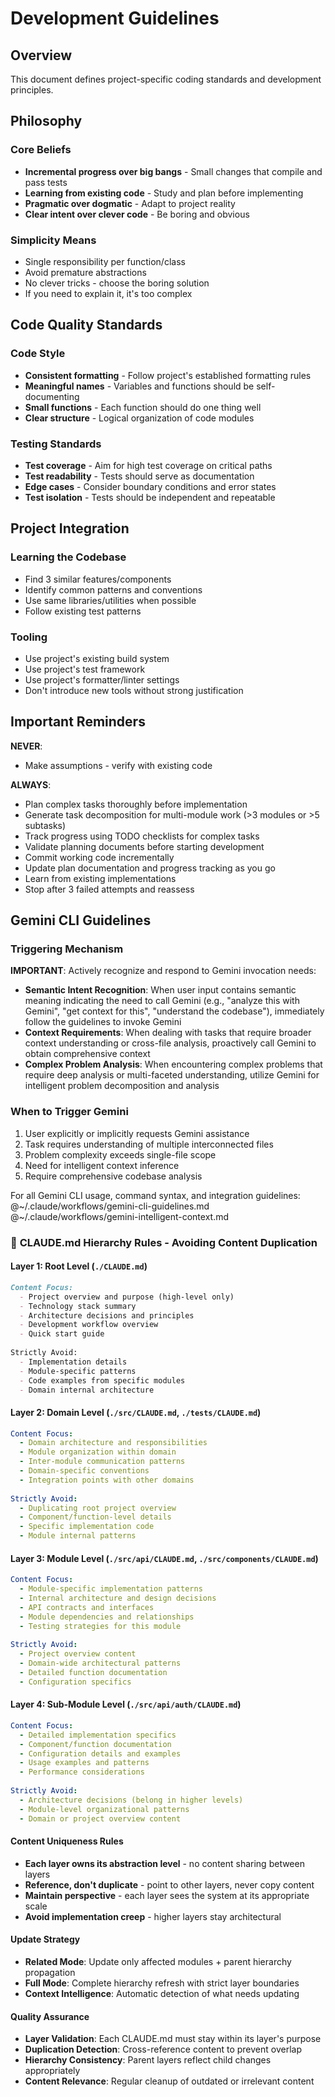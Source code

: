 # Development Guidelines

## Overview

This document defines project-specific coding standards and development principles.

## Philosophy

### Core Beliefs

- **Incremental progress over big bangs** - Small changes that compile and pass tests
- **Learning from existing code** - Study and plan before implementing  
- **Pragmatic over dogmatic** - Adapt to project reality
- **Clear intent over clever code** - Be boring and obvious

### Simplicity Means

- Single responsibility per function/class
- Avoid premature abstractions
- No clever tricks - choose the boring solution
- If you need to explain it, it's too complex


## Code Quality Standards

### Code Style

- **Consistent formatting** - Follow project's established formatting rules
- **Meaningful names** - Variables and functions should be self-documenting
- **Small functions** - Each function should do one thing well
- **Clear structure** - Logical organization of code modules

### Testing Standards

- **Test coverage** - Aim for high test coverage on critical paths
- **Test readability** - Tests should serve as documentation
- **Edge cases** - Consider boundary conditions and error states
- **Test isolation** - Tests should be independent and repeatable


## Project Integration

### Learning the Codebase

- Find 3 similar features/components
- Identify common patterns and conventions
- Use same libraries/utilities when possible
- Follow existing test patterns

### Tooling

- Use project's existing build system
- Use project's test framework  
- Use project's formatter/linter settings
- Don't introduce new tools without strong justification

## Important Reminders

**NEVER**:
- Make assumptions - verify with existing code

**ALWAYS**:
- Plan complex tasks thoroughly before implementation
- Generate task decomposition for multi-module work (>3 modules or >5 subtasks)
- Track progress using TODO checklists for complex tasks
- Validate planning documents before starting development
- Commit working code incrementally
- Update plan documentation and progress tracking as you go
- Learn from existing implementations
- Stop after 3 failed attempts and reassess

## Gemini CLI Guidelines

### Triggering Mechanism
**IMPORTANT**: Actively recognize and respond to Gemini invocation needs:

- **Semantic Intent Recognition**: When user input contains semantic meaning indicating the need to call Gemini (e.g., "analyze this with Gemini", "get context for this", "understand the codebase"), immediately follow the guidelines to invoke Gemini
- **Context Requirements**: When dealing with tasks that require broader context understanding or cross-file analysis, proactively call Gemini to obtain comprehensive context
- **Complex Problem Analysis**: When encountering complex problems that require deep analysis or multi-faceted understanding, utilize Gemini for intelligent problem decomposition and analysis

### When to Trigger Gemini
1. User explicitly or implicitly requests Gemini assistance
2. Task requires understanding of multiple interconnected files
3. Problem complexity exceeds single-file scope
4. Need for intelligent context inference
5. Require comprehensive codebase analysis

For all Gemini CLI usage, command syntax, and integration guidelines:
@~/.claude/workflows/gemini-cli-guidelines.md
@~/.claude/workflows/gemini-intelligent-context.md

### 📂 **CLAUDE.md Hierarchy Rules - Avoiding Content Duplication**

#### **Layer 1: Root Level (`./CLAUDE.md`)**
```markdown
Content Focus:
  - Project overview and purpose (high-level only)
  - Technology stack summary
  - Architecture decisions and principles
  - Development workflow overview
  - Quick start guide
  
Strictly Avoid:
  - Implementation details
  - Module-specific patterns
  - Code examples from specific modules
  - Domain internal architecture
```

#### **Layer 2: Domain Level (`./src/CLAUDE.md`, `./tests/CLAUDE.md`)**
```yaml
Content Focus:
  - Domain architecture and responsibilities
  - Module organization within domain
  - Inter-module communication patterns
  - Domain-specific conventions
  - Integration points with other domains
  
Strictly Avoid:
  - Duplicating root project overview
  - Component/function-level details
  - Specific implementation code
  - Module internal patterns
```

#### **Layer 3: Module Level (`./src/api/CLAUDE.md`, `./src/components/CLAUDE.md`)**
```yaml
Content Focus:
  - Module-specific implementation patterns
  - Internal architecture and design decisions
  - API contracts and interfaces
  - Module dependencies and relationships
  - Testing strategies for this module
  
Strictly Avoid:
  - Project overview content
  - Domain-wide architectural patterns
  - Detailed function documentation
  - Configuration specifics
```

#### **Layer 4: Sub-Module Level (`./src/api/auth/CLAUDE.md`)**
```yaml
Content Focus:
  - Detailed implementation specifics
  - Component/function documentation
  - Configuration details and examples
  - Usage examples and patterns
  - Performance considerations
  
Strictly Avoid:
  - Architecture decisions (belong in higher levels)
  - Module-level organizational patterns
  - Domain or project overview content
```

#### **Content Uniqueness Rules**

- **Each layer owns its abstraction level** - no content sharing between layers
- **Reference, don't duplicate** - point to other layers, never copy content
- **Maintain perspective** - each layer sees the system at its appropriate scale
- **Avoid implementation creep** - higher layers stay architectural

#### **Update Strategy**

- **Related Mode**: Update only affected modules + parent hierarchy propagation
- **Full Mode**: Complete hierarchy refresh with strict layer boundaries
- **Context Intelligence**: Automatic detection of what needs updating


#### **Quality Assurance**

- **Layer Validation**: Each CLAUDE.md must stay within its layer's purpose
- **Duplication Detection**: Cross-reference content to prevent overlap
- **Hierarchy Consistency**: Parent layers reflect child changes appropriately
- **Content Relevance**: Regular cleanup of outdated or irrelevant content

